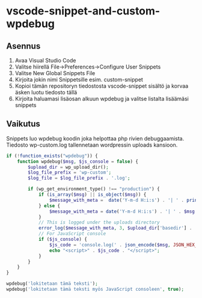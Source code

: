 # vscode-snippet-and-custom-wpdebug

## Asennus
1. Avaa Visual Studio Code
2. Valitse hiirellä File->Preferences->Configure User Snippets
3. Valitse New Global Snippets File
4. Kirjoita jokin nimi Snippetsille esim. custom-snippet
5. Kopioi tämän repositoryn tiedostosta vscode-snippet sisältö ja korvaa äsken luotu tiedosto tällä
6. Kirjoita haluamasi lisäosan alkuun wpdebug ja valitse listalta lisäämäsi snippets

## Vaikutus
Snippets luo wpdebug koodin joka helpottaa php rivien debuggaamista. Tiedosto wp-custom.log tallennetaan wordpressin uploads kansioon.

```php
if (!function_exists("wpdebug")) {
    function wpdebug($msg, $js_console = false) {
        $upload_dir = wp_upload_dir();
        $log_file_prefix = 'wp-custom';
        $log_file = $log_file_prefix . '.log';

        if (wp_get_environment_type() !== "production") {
            if (is_array($msg) || is_object($msg)) {
                $message_with_meta =  date('Y-m-d H:i:s') . '| ' . print_r($msg, true)  . "\n";
            } else {
                $message_with_meta = date('Y-m-d H:i:s') . '| ' . $msg  . "\n";
            }
            // This is logged under the uploads directory
            error_log($message_with_meta, 3, $upload_dir['basedir'] . '/' .  $log_file);
            // For JavaScript console
            if ($js_console) {
                $js_code = 'console.log(' . json_encode($msg, JSON_HEX_TAG) . ');';
                echo "<script>" . $js_code . "</script>";
            }
        }
    }
}

wpdebug('lokitetaan tämä teksti');
wpdebug('lokitetaan tämä teksti myös JavaScript consoleen', true);
